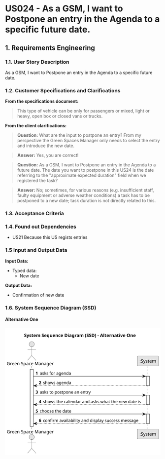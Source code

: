 # US024 - As a GSM, I want to Postpone an entry in the Agenda to a specific future date.

## 1. Requirements Engineering

### 1.1. User Story Description

As a GSM, I want to Postpone an entry in the Agenda to a specific future date.

### 1.2. Customer Specifications and Clarifications 

**From the specifications document:**

>	This type of vehicle can be only for passengers or mixed, light or heavy, open box or closed vans or trucks.


**From the client clarifications:**

> **Question:** What are the input to postpone an entry? From my perspective the Green Spaces Manager only needs to select the entry and introduce the new date.


> **Answer:** Yes, you are correct!


> **Question:** As a GSM, I want to Postpone an entry in the Agenda to a future date.
The date you want to postpone in this US24 is the date referring to the "approximate expected duration" field when we registered the task?


> **Answer:** No; sometimes, for various reasons (e.g. insufficient staff, faulty equipment or adverse weather conditions) a task has to be postponed to a new date; task duration is not directly related to this.

### 1.3. Acceptance Criteria


### 1.4. Found out Dependencies

* US21 Because this US regists entries

### 1.5 Input and Output Data

**Input Data:**

* Typed data:
    * New date

**Output Data:**

* Confirmation of new date



### 1.6. System Sequence Diagram (SSD)

#### Alternative One

![System Sequence Diagram - Alternative One](svg/us024-system-sequence-diagram-alternative-one.svg)

